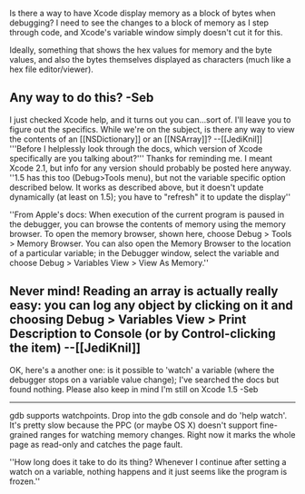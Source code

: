 

Is there a way to have Xcode display memory as a block of bytes when debugging? I need to see the changes to a block of memory as I step through code, and Xcode's variable window simply doesn't cut it for this.

Ideally, something that shows the hex values for memory and the byte values, and also the bytes themselves displayed as characters (much like a hex file editor/viewer).

Any way to do this? -Seb
----
I just checked Xcode help, and it turns out you can...sort of. I'll leave you to figure out the specifics. While we're on the subject, is there any way to view the contents of an [[NSDictionary]] or an [[NSArray]]? --[[JediKnil]]  '''Before I helplessly look through the docs, which version of Xcode specifically are you talking about?''' Thanks for reminding me. I meant Xcode 2.1, but info for any version should probably be posted here anyway. ''1.5 has this too (Debug>Tools menu), but not the variable specific option described below. It works as described above, but it doesn't update dynamically (at least on 1.5); you have to "refresh" it to update the display''

''From Apple's docs: When execution of the current program is paused in the debugger, you can browse the contents of memory using the memory browser. To open the memory browser, shown here, choose Debug > Tools > Memory Browser. You can also open the Memory Browser to the location of a particular variable; in the Debugger window, select the variable and choose Debug > Variables View > View As Memory.''

Never mind! Reading an array is actually really easy: you can log any object by clicking on it and choosing Debug > Variables View > Print Description to Console (or by Control-clicking the item) --[[JediKnil]]
----

OK, here's a another one: is it possible to 'watch' a variable (where the debugger stops on a variable value change); I've searched the docs but found nothing. Please also keep in mind I'm still on Xcode 1.5 -Seb

----

gdb supports watchpoints.  Drop into the gdb console and do 'help watch'.  It's pretty slow because the PPC (or maybe OS X) doesn't support fine-grained ranges for watching memory changes.  Right now it marks the whole page as read-only and catches the page fault.

''How long does it take to do its thing? Whenever I continue after setting a watch on a variable, nothing happens and it just seems like the program is frozen.''